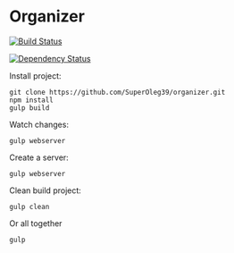 # Organizer

[![Build Status](https://travis-ci.org/SuperOleg39/organizer.svg?branch=master)](https://travis-ci.org/SuperOleg39/organizer)

[![Dependency Status](https://david-dm.org/SuperOleg39/organizer.svg)](https://david-dm.org/SuperOleg39/organizer)

Install project:
```
git clone https://github.com/SuperOleg39/organizer.git
npm install
gulp build
```

Watch changes:
```
gulp webserver
```

Create a server:
```
gulp webserver
```

Clean build project:
```
gulp clean
```


Or all together
```
gulp
```
